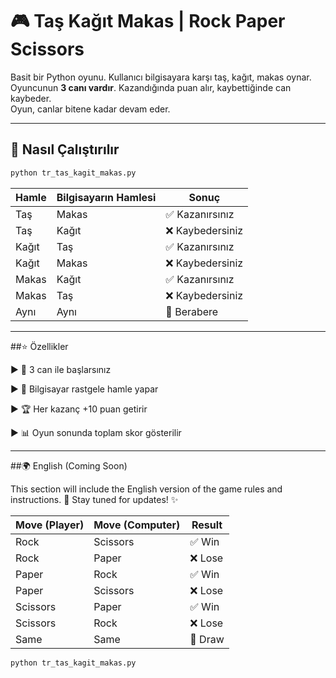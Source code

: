 # 🎮 Taş Kağıt Makas | Rock Paper Scissors

Basit bir Python oyunu. Kullanıcı bilgisayara karşı taş, kağıt, makas oynar.  
Oyuncunun **3 canı vardır**. Kazandığında puan alır, kaybettiğinde can kaybeder.  
Oyun, canlar bitene kadar devam eder.  

---

## 🚀 Nasıl Çalıştırılır
```bash
python tr_tas_kagit_makas.py
```

| Hamle | Bilgisayarın Hamlesi | Sonuç           |
| ----- | -------------------- | --------------- |
| Taş   | Makas                | ✅ Kazanırsınız  |
| Taş   | Kağıt                | ❌ Kaybedersiniz |
| Kağıt | Taş                  | ✅ Kazanırsınız  |
| Kağıt | Makas                | ❌ Kaybedersiniz |
| Makas | Kağıt                | ✅ Kazanırsınız  |
| Makas | Taş                  | ❌ Kaybedersiniz |
| Aynı  | Aynı                 | 🤝 Berabere     |

---

##⭐ Özellikler

► 🎯 3 can ile başlarsınız

► 🤖 Bilgisayar rastgele hamle yapar

► 🏆 Her kazanç +10 puan getirir

► 📊 Oyun sonunda toplam skor gösterilir


---

##🌍 English (Coming Soon)

This section will include the English version of the game rules and instructions. 🚧
Stay tuned for updates! ✨

| Move (Player) | Move (Computer) | Result  |
| ------------- | --------------- | ------- |
| Rock          | Scissors        | ✅ Win   |
| Rock          | Paper           | ❌ Lose  |
| Paper         | Rock            | ✅ Win   |
| Paper         | Scissors        | ❌ Lose  |
| Scissors      | Paper           | ✅ Win   |
| Scissors      | Rock            | ❌ Lose  |
| Same          | Same            | 🤝 Draw |

```bash
python tr_tas_kagit_makas.py
```
